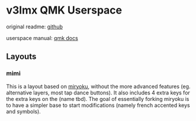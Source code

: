 # v3lmx QMK Userspace

original readme: [github](https://github.com/qmk/qmk_userspace/blob/main/README.md)

userspace manual: [qmk docs](https://docs.qmk.fm/newbs_external_userspace)

## Layouts

### mimi

This is a layout based on [miryoku](https://github.com/manna-harbour/miryoku), without the more advanced features (eg. alternative layers, most tap dance buttons).
It also includes 4 extra keys for the extra keys on the (name tbd).
The goal of essentially forking miryoku is to have a simpler base to start modifications (namely french accented keys and symbols).
